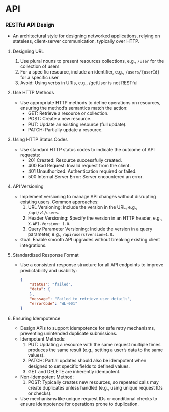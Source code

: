 # API

### RESTful API Design
- An architectural style for designing networked applications, relying on stateless, client-server communication, typically over HTTP.

1. Designing URL
    1. Use plural nouns to present resources collections, e.g., `/user` for the collection of users
    2. For a specific resource, include an identifier, e.g., `/users/{userId}` for a specific user
    3. Avoid: Using verbs in URIs, e.g., /getUser is not RESTful

2. Use HTTP Methods
    - Use appropriate HTTP methods to define operations on resources, ensuring the method’s semantics match the action:
        - GET: Retrieve a resource or collection.
        - POST: Create a new resource.
        - PUT: Update an existing resource (full update).
        - PATCH: Partially update a resource.

3. Using HTTP Status Codes
    - Use standard HTTP status codes to indicate the outcome of API requests:
        - 201 Created: Resource successfully created.
        - 400 Bad Request: Invalid request from the client.
        - 401 Unauthorized: Authentication required or failed.
        - 500 Internal Server Error: Server encountered an error.

4. API Versioning
    - Implement versioning to manage API changes without disrupting existing users. Common approaches:
        1. URL Versioning: Include the version in the URL, e.g., `/api/v1/users`.
        2. Header Versioning: Specify the version in an HTTP header, e.g., `X-API-Version: 1.0`.
        3. Query Parameter Versioning: Include the version in a query parameter, e.g., `/api/users?version=1.0`.
    - Goal: Enable smooth API upgrades without breaking existing client integrations.

5. Standardized Response Format
    - Use a consistent response structure for all API endpoints to improve predictability and usability:
        ```json
        {
            "status": "failed",
            "data": {    
            },
            "message": "Failed to retrieve user details",
            "errorCode": "WL-001"
        }
        ```

6. Ensuring Idempotence
    - Design APIs to support idempotence for safe retry mechanisms, preventing unintended duplicate submissions.
    - Idempotent Methods:
        1. PUT: Updating a resource with the same request multiple times produces the same result (e.g., setting a user’s data to the same values).
        2. PATCH: Partial updates should also be idempotent when designed to set specific fields to defined values.
        3. GET and DELETE are inherently idempotent.
    - Non-Idempotent Method:
        1. POST: Typically creates new resources, so repeated calls may create duplicates unless handled (e.g., using unique request IDs or checks).
    - Use mechanisms like unique request IDs or conditional checks to ensure idempotence for operations prone to duplication.